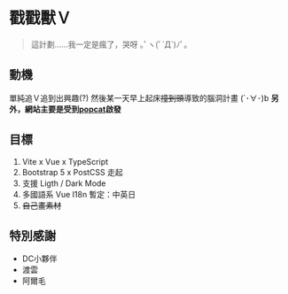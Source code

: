 # 戳戳獸Ｖ
> 這計劃......我一定是瘋了，哭呀 ｡ﾟヽ(ﾟ´Д`)ﾉﾟ｡

## 動機

單純追Ｖ追到出興趣(?)
然後某一天早上起床~~撞到頭~~導致的腦洞計畫 (`･∀･)b
**另外，網站主要是受到[popcat](https://popcat.click/)啟發**

## 目標

1. Vite x Vue x TypeScript
2. Bootstrap 5 x PostCSS 走起
3. 支援 Ligth / Dark Mode
4. 多國語系 Vue I18n 暫定：中英日
5. ~~自己畫素材~~

## 特別感謝

- DC小夥伴
- 渡雲
- 阿爾毛
